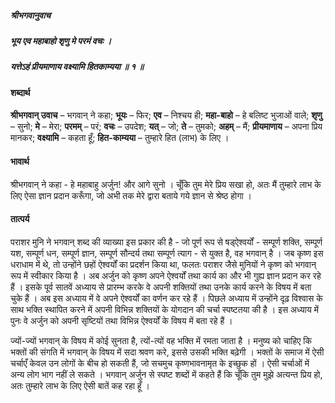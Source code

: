 ##### श्रीभगवानुवाच
##### भूय एव महाबाहो शृणु मे परमं वचः ।
##### यत्तेऽहं प्रीयमाणाय वक्ष्यामि हितकाम्यया ॥ १ ॥

#### शब्दार्थ

**श्रीभगवान् उवाच** – भगवान् ने कहा; **भूयः** – फिर; **एव** – निश्चय ही; **महा-बाहो** – हे बलिष्ट भुजाओं वाले; **शृणु** – सुनो; **मे** – मेरा; **परमम्** – परं; **वचः** – उपदेश; **यत्** – जो; **ते** – तुमको; **अहम्** – मैं; **प्रीयमाणाय** – अपना प्रिय मानकर; **वक्ष्यामि** – कहता हूँ; **हित-काम्यया** – तुम्हारे हित (लाभ) के लिए ।

#### भावार्थ

श्रीभगवान् ने कहा - हे महाबाहु अर्जुन! और आगे सुनो । चूँकि तुम मेरे प्रिय सखा हो, अतः मैं तुम्हारे लाभ के लिए ऐसा ज्ञान प्रदान करूँगा, जो अभी तक मेरे द्वारा बताये गये ज्ञान से श्रेष्ठ होगा ।

#### तात्पर्य

पराशर मुनि ने भगवान् शब्द की व्याख्या इस प्रकार की है - जो पूर्ण रूप से षड्ऐश्वर्यों - सम्पूर्ण शक्ति, सम्पूर्ण यश, सम्पूर्ण धन, सम्पूर्ण ज्ञान, सम्पूर्ण सौन्दर्य तथा सम्पूर्ण त्याग - से युक्त है, वह भगवान् है । जब कृष्ण इस धराधाम में थे, तो उन्होंने छहों ऐश्वर्यों का प्रदर्शन किया था, फलतः पराशर जैसे मुनियों ने कृष्ण को भगवान् रूप में स्वीकार किया है । अब अर्जुन को कृष्ण अपने ऐश्वर्यों तथा कार्य का और भी गुह्य ज्ञान प्रदान कर रहे हैं । इसके पूर्व सातवें अध्याय से प्रारम्भ करके वे अपनी शक्तियों तथा उनके कार्य करने के विषय में बता चुके हैं । अब इस अध्याय में वे अपने ऐश्वर्यों का वर्णन कर रहे हैं । पिछले अध्याय में उन्होंने दृढ़ विश्वास के साथ भक्ति स्थापित करने में अपनी विभिन्न शक्तियों के योगदान की चर्चा स्पष्टतया की है । इस अध्याय में पुनः वे अर्जुन को अपनी सृष्टियों तथा विभिन्न ऐश्वर्यों के विषय में बता रहे हैं ।

ज्यों-ज्यों भगवान् के विषय में कोई सुनता है, त्यों-त्यों वह भक्ति में रमता जाता है । मनुष्य को चाहिए कि भक्तों की संगति में भगवान् के विषय में सदा श्रवण करे, इससे उसकी भक्ति बढ़ेगी । भक्तों के समाज में ऐसी चर्चाएँ केवल उन लोगों के बीच हो सकती हैं, जो सचमुच कृष्णभावनामृत के इच्छुक हों । ऐसी चर्चाओं में अन्य लोग भाग नहीं ले सकते । भगवान् अर्जुन से स्पष्ट शब्दों में कहते हैं कि चूँकि तुम मुझे अत्यन्त प्रिय हो, अतः तुम्हारे लाभ के लिए ऐसी बातें कह रहा हूँ ।